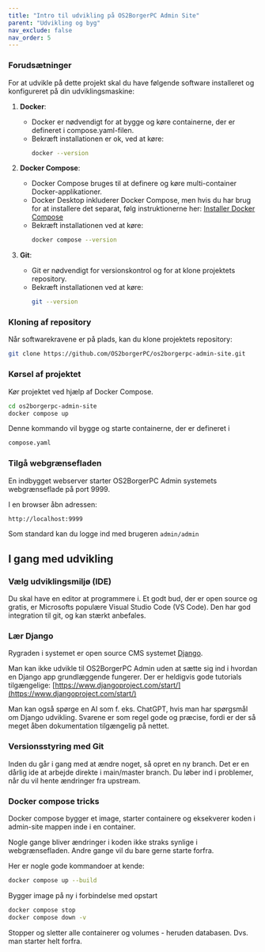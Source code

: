 ```yaml
---
title: "Intro til udvikling på OS2BorgerPC Admin Site"
parent: "Udvikling og byg"
nav_exclude: false
nav_order: 5
---
```




### Forudsætninger

For at udvikle på dette projekt skal du have følgende software installeret og konfigureret på din udviklingsmaskine:

1. **Docker**:
   - Docker er nødvendigt for at bygge og køre containerne, der er defineret i compose.yaml-filen.
   - Bekræft installationen er ok, ved at køre:
     ```sh
     docker --version
     ```

2. **Docker Compose**:
   - Docker Compose bruges til at definere og køre multi-container Docker-applikationer.
   - Docker Desktop inkluderer Docker Compose, men hvis du har brug for at installere det separat, følg instruktionerne her: [Installer Docker Compose](https://docs.docker.com/compose/install/)
   - Bekræft installationen ved at køre:
     ```sh
     docker compose --version
     ```

3. **Git**:
   - Git er nødvendigt for versionskontrol og for at klone projektets repository.
   - Bekræft installationen ved at køre:
     ```sh
     git --version
     ```

### Kloning af repository

Når softwarekravene er på plads, kan du klone projektets repository:

```sh
git clone https://github.com/OS2borgerPC/os2borgerpc-admin-site.git
```

### Kørsel af projektet

Kør projektet ved hjælp af Docker Compose. 
```sh
cd os2borgerpc-admin-site
docker compose up
```

Denne kommando vil bygge og starte containerne, der er defineret i 

```sh
compose.yaml
```
### Tilgå webgrænsefladen
En indbygget webserver starter OS2BorgerPC Admin systemets webgrænseflade på port 9999.

I en browser åbn adressen:
```sh
http://localhost:9999
```

Som standard kan du logge ind med brugeren `admin/admin`


## I gang med udvikling

### Vælg udviklingsmiljø (IDE)
Du skal have en editor at programmere i. Et godt bud, der er open source og gratis, er 
Microsofts populære Visual Studio Code (VS Code). Den har god integration til git, og kan stærkt anbefales.

### Lær Django
Rygraden i systemet er open source CMS systemet [Django](https://www.djangoproject.com/).

Man kan ikke udvikle til OS2BorgerPC Admin uden at sætte sig ind i hvordan en Django app grundlæggende fungerer.
Der er heldigvis gode tutorials tilgængelige: [https://www.djangoproject.com/start/](https://www.djangoproject.com/start/)

Man kan også spørge en AI som f. eks. ChatGPT, hvis man har spørgsmål om Django udvikling.
Svarene er som regel gode og præcise, fordi er der så meget åben dokumentation tilgængelig på nettet.

### Versionsstyring med Git
Inden du går i gang med at ændre noget, så opret en ny branch. Det er en dårlig ide at arbejde direkte i main/master branch. 
Du løber ind i problemer, når du vil hente ændringer fra upstream.

### Docker compose tricks

Docker compose bygger et image, starter containere og eksekverer koden i admin-site mappen inde i en container.

Nogle gange bliver ændringer i koden ikke straks synlige i webgrænsefladen.
Andre gange vil du bare gerne starte forfra.

Her er nogle gode kommandoer at kende:

```sh
docker compose up --build
```
Bygger image på ny i forbindelse med opstart

```sh
docker compose stop
docker compose down -v
```
Stopper og sletter alle containerer og volumes - heruden databasen. Dvs. man starter helt forfra.



